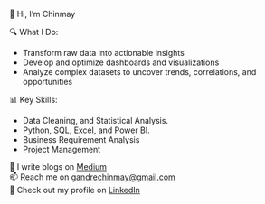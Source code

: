 👋 Hi, I’m Chinmay

🔍 What I Do:
- Transform raw data into actionable insights 
- Develop and optimize dashboards and visualizations 
- Analyze complex datasets to uncover trends, correlations, and opportunities
  
📊 Key Skills:
- Data Cleaning, and Statistical Analysis.
- Python, SQL, Excel, and Power BI.
- Business Requirement Analysis
- Project Management

📝 I write blogs on <a href="https://medium.com/@gandrechinmay">Medium</a><br>
📫 Reach me on <a href="mailto:gandrechinmay@gmail.com">gandrechinmay@gmail.com</a><br>
💼 Check out my profile on <a href="www.linkedin.com/in/chinmay-gandre-9365b7138">LinkedIn</a>

<!---
gandrechinmay/gandrechinmay is a ✨ special ✨ repository because its `README.md` (this file) appears on your GitHub profile.
You can click the Preview link to take a look at your changes.
--->

